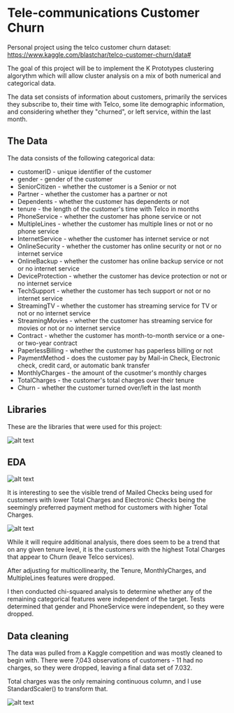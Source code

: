 # Tele-communications Customer Churn

Personal project using the telco customer churn dataset: https://www.kaggle.com/blastchar/telco-customer-churn/data#

The goal of this project will be to implement the K Prototypes clustering algorythm which will allow cluster analysis on a mix of both numerical and categorical data.

The data set consists of information about customers, primarily the services they subscribe to, their time with Telco, some lite demographic information, and considering whether they "churned", or left service, within the last month.

## The Data

The data consists of the following categorical data:
- customerID - unique identifier of the customer
- gender - gender of the customer
- SeniorCitizen - whether the customer is a Senior or not
- Partner - whether the customer has a partner or not
- Dependents - whether the customer has dependents or not
- tenure - the length of the customer's time with Telco in months
- PhoneService - whether the customer has phone service or not
- MultipleLines - whether the customer has multiple lines or not or no phone service
- InternetService - whether the customer has internet service or not
- OnlineSecurity - whether the customer has online security or not or no internet service
- OnlineBackup - whether the customer has online backup service or not or no internet service
- DeviceProtection - whether the customer has device protection or not or no internet service
- TechSupport - whether the customer has tech support or not or no internet service
- StreamingTV - whether the customer has streaming service for TV or not or no internet service
- StreamingMovies - whether the customer has streaming service for movies or not or no internet service
- Contract - whether the customer has month-to-month service or a one- or two-year contract
- PaperlessBilling - whether the customer has paperless billing or not
- PaymentMethod - does the customer pay by Mail-in Check, Electronic check, credit card, or automatic bank transfer
- MonthlyCharges - the amount of the cusotmer's monthly charges
- TotalCharges - the customer's total charges over their tenure
- Churn - whether the customer turned over/left in the last month

## Libraries

These are the libraries that were used for this project:

![alt text](https://github.com/zachzazueta/telecom_churn_project/blob/master/libs.PNG)
  
## EDA

![alt text](https://github.com/zachzazueta/telecom_churn_project/blob/master/charges%20tenure%20payment.png)

It is interesting to see the visible trend of Mailed Checks being used for customers with lower Total Charges and Electronic Checks being the seemingly preferred payment method for customers with higher Total Charges.

![alt text](https://github.com/zachzazueta/telecom_churn_project/blob/master/charges%20tenure%20churn.png)

While it will require additional analysis, there does seem to be a trend that on any given tenure level, it is the customers with the highest Total Charges that appear to Churn (leave Telco services).

After adjusting for multicollinearity, the Tenure, MonthlyCharges, and MultipleLines features were dropped.

I then conducted chi-squared analysis to determine whether any of the remaining categorical features were independent of the target. Tests determined that gender and PhoneService were independent, so they were dropped.

## Data cleaning

The data was pulled from a Kaggle competition and was mostly cleaned to begin with. There were 7,043 observations of customers - 11 had no charges, so they were dropped, leaving a final data set of 7.032.

Total charges was the only remaining continuous column, and I use StandardScaler() to transform that.


![alt text](https://github.com/zachzazueta/telecom_churn_project/blob/master/shap%202.PNG)
